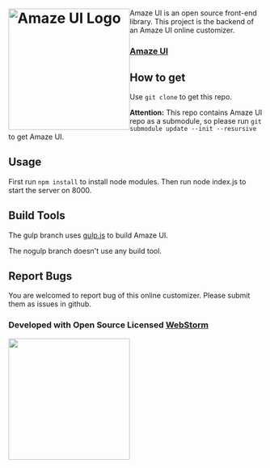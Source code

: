 <h1><a href="http://amazeui.org/customizer" title="Amaze UI 官网"><img style="float: left" width="240" src="https://raw.githubusercontent.com/allmobilize/amazeui/master/vendor/amazeui/amazeui-b.png" alt="Amaze UI Logo"/></a></h1>


Amaze UI is an open source front-end library. This project is the backend of an Amaze UI online customizer.

### [Amaze UI](https://github.com/allmobilize/amazeui)

## How to get

Use `git clone` to get this repo.

**Attention:**
This repo contains Amaze UI repo as a submodule, so please run `git submodule update --init --resursive` to get Amaze UI.

## Usage

First run `npm install` to install node modules. Then run node index.js to start the server on 8000.

## Build Tools

The gulp branch uses [gulp.js](http://gulpjs.com/) to build Amaze UI.

The nogulp branch doesn't use any build tool.

## Report Bugs

You are welcomed to report bug of this online customizer. Please submit them as issues in github.
### Developed with Open Source Licensed [WebStorm](http://www.jetbrains.com/webstorm/)

<a href="http://www.jetbrains.com/webstorm/" target="_blank">
<img src="http://ww1.sinaimg.cn/large/005yyi5Jjw1elpp6svs2eg30k004i3ye.gif" width="240" />
</a>
